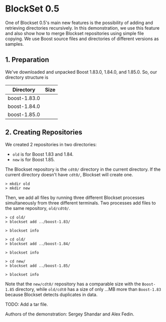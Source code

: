 # BlockSet 0.5

One of Blockset 0.5's main new features is the possibility of adding and retrieving directories recursively. In this demonstration, we use this feature and also show how to merge Blockset repositories using simple file copying. We use Boost source files and directories of different versions as samples.

## 1. Preparation

We've downloaded and unpacked Boost 1.83.0, 1.84.0, and 1.85.0. So, our directory structure is

|Directory   |Size|
|------------|----|
|boost-1.83.0|    |
|boost-1.84.0|    |
|boost-1.85.0|    |

## 2. Creating Repositories

We created 2 repositories in two directories: 
- `old` is for Boost 1.83 and 1.84.
- `new` is for Boost 1.85.

The Blockset repository is the `cdt0/` directory in the current directory. If the current directory doesn't have `cdt0/`, Blockset will create one. 

```
> mkdir old
> mkdir new
```

Then, we add all files by running three different Blockset processes simultaneously from three different terminals. Two processes add files to the same repository, `old/cdt0/`. 

```
> cd old/
> blockset add ../boost-1.83/

> blockset info

```

```
> cd old/
> blockset add ../boost-1.84/

> blockset info

```

```
> cd new/
> blockset add ../boost-1.85/

> blockset info

```

Note that the `new/cdt0/` repository has a comparable size with the `Boost-1.85` directory, while `old/cdt0` has a size of only ...MB more than `Boost-1.83` because Blockset detects duplicates in data. 

TODO: Add a tar file.

Authors of the demonstration: Sergey Shandar and Alex Fedin.
